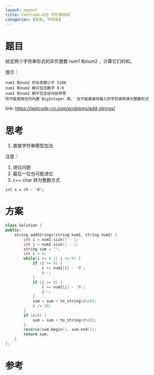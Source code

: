 ```yaml
---
layout: mypost
title: leetcode-415-字符串相加
categories: [简单, 字符串]
---
```

# 题目

给定两个字符串形式的非负整数 num1 和num2 ，计算它们的和。

提示：
```
num1 和num2 的长度都小于 5100
num1 和num2 都只包含数字 0-9
num1 和num2 都不包含任何前导零
你不能使用任何內建 BigInteger 库， 也不能直接将输入的字符串转换为整数形式
```
link: https://leetcode-cn.com/problems/add-strings/
# 思考
1. 直接字符串模型加法

注意：
1. 进位问题
2. 最后一位也可能进位
3. c++ char 转为整数方式
```
int x = ch - '0';
```

# 方案
```cpp
class Solution {
public:
    string addStrings(string num1, string num2) {
        int i = num1.size() - 1;
        int j = num2.size() - 1;
        string sum = "";
        int c = 0;
        while(i >= 0 || j >= 0) {
            if (i >= 0) {
                c += num1[i] - '0';
                i--;
            }
            if (j >= 0) {
                c += num2[j] - '0';
                j--;
            }
            sum = sum + to_string(c%10);
            c /= 10;
        }
        if (c>0) {
            sum = sum + to_string(c%10);
        }
        reverse(sum.begin(), sum.end());
        return sum;
    }
};
```

# 参考
